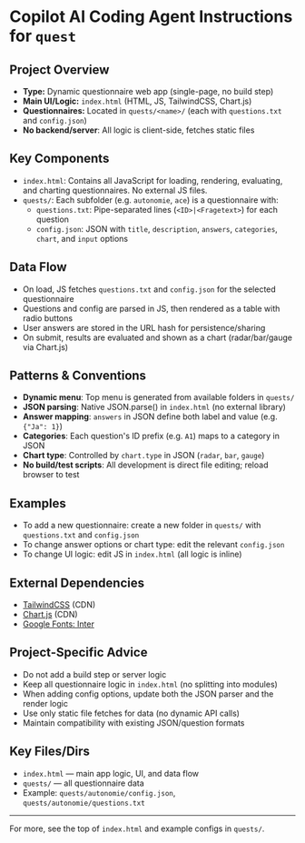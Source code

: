 # Copilot AI Coding Agent Instructions for `quest`

## Project Overview
- **Type:** Dynamic questionnaire web app (single-page, no build step)
- **Main UI/Logic:** `index.html` (HTML, JS, TailwindCSS, Chart.js)
- **Questionnaires:** Located in `quests/<name>/` (each with `questions.txt` and `config.json`)
- **No backend/server**: All logic is client-side, fetches static files

## Key Components
- `index.html`: Contains all JavaScript for loading, rendering, evaluating, and charting questionnaires. No external JS files.
- `quests/`: Each subfolder (e.g. `autonomie`, `ace`) is a questionnaire with:
  - `questions.txt`: Pipe-separated lines (`<ID>|<Fragetext>`) for each question
  - `config.json`: JSON with `title`, `description`, `answers`, `categories`, `chart`, and `input` options

## Data Flow
- On load, JS fetches `questions.txt` and `config.json` for the selected questionnaire
- Questions and config are parsed in JS, then rendered as a table with radio buttons
- User answers are stored in the URL hash for persistence/sharing
- On submit, results are evaluated and shown as a chart (radar/bar/gauge via Chart.js)

## Patterns & Conventions
- **Dynamic menu**: Top menu is generated from available folders in `quests/`
- **JSON parsing**: Native JSON.parse() in `index.html` (no external library)
- **Answer mapping**: `answers` in JSON define both label and value (e.g. `{"Ja": 1}`)
- **Categories**: Each question's ID prefix (e.g. `A1`) maps to a category in JSON
- **Chart type**: Controlled by `chart.type` in JSON (`radar`, `bar`, `gauge`)
- **No build/test scripts**: All development is direct file editing; reload browser to test

## Examples
- To add a new questionnaire: create a new folder in `quests/` with `questions.txt` and `config.json`
- To change answer options or chart type: edit the relevant `config.json`
- To change UI logic: edit JS in `index.html` (all logic is inline)

## External Dependencies
- [TailwindCSS](https://cdn.tailwindcss.com) (CDN)
- [Chart.js](https://cdn.jsdelivr.net/npm/chart.js) (CDN)
- [Google Fonts: Inter](https://fonts.googleapis.com/css2?family=Inter)

## Project-Specific Advice
- Do not add a build step or server logic
- Keep all questionnaire logic in `index.html` (no splitting into modules)
- When adding config options, update both the JSON parser and the render logic
- Use only static file fetches for data (no dynamic API calls)
- Maintain compatibility with existing JSON/question formats

## Key Files/Dirs
- `index.html` — main app logic, UI, and data flow
- `quests/` — all questionnaire data
- Example: `quests/autonomie/config.json`, `quests/autonomie/questions.txt`

---
For more, see the top of `index.html` and example configs in `quests/`.
